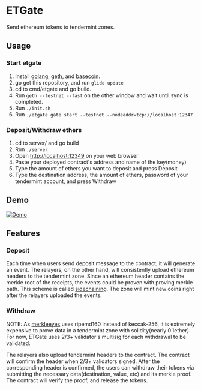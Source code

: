 # ETGate

Send ethereum tokens to tendermint zones.

## Usage

### Start etgate

1. Install [golang](https://golang.org/dl), [geth](https://github.com/ethereum/go-ethereum), and [basecoin](https://github.com/tendermint/basecoin).
2. go get this repository, and run `glide update` 
3. cd to cmd/etgate and go build.
4. Run `geth --testnet --fast` on the other window and wait until sync is completed.
5. Run `./init.sh`
6. Run `./etgate gate start --testnet --nodeaddr=tcp://localhost:12347`

### Deposit/Withdraw ethers

1. cd to server/ and go build
2. Run `./server`
3. Open [http://localhost:12349](http://localhost:12349) on your web browser
4. Paste your deployed contract's address and name of the key(money)
5. Type the amount of ethers you want to deposit and press Deposit
6. Type the destination address, the amount of ethers, password of your tendermint account, and press Withdraw

## Demo

[![Demo](https://img.youtube.com/vi/2vtTLzYZE-o/0.jpg)](https://www.youtube.com/watch?v=2vtTLzYZE-o)

## Features

### Deposit

Each time when users send deposit message to the contract, it will generate an event. The relayers, on the other hand, will consistently upload ethereum headers to the tendermint zone. Since an ethereum header contains the merkle root of the receipts, the events could be proven with proving merkle path. This scheme is called [sidechaining](http://www.rsk.co/blog/sidechains-drivechains-and-rsk-2-way-peg-design). The zone will mint new coins right after the relayers uploaded the events.

### Withdraw

NOTE: As [merkleeyes](https://github.com/tendermint/merkleeyes/tree/master/iavl) uses ripemd160 instead of keccak-256, it is extremely expensive to prove data in a tendermint zone with solidity(nearly 0.1ether). For now, ETGate uses 2/3+ validator's multisig for each withdrawal to be validated.

The relayers also upload tendermint headers to the contract. The contract will confirm the header when 2/3+ validators signed. After the corresponding header is confirmed, the users can withdraw their tokens via submitting the necessary data(destination, value, etc) and its merkle proof. The contract will verify the proof, and release the tokens.
